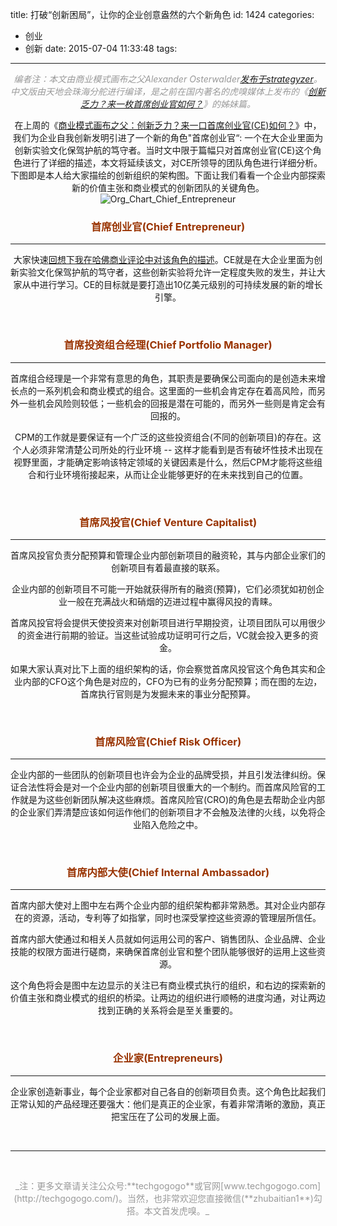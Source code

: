title: 打破“创新困局”，让你的企业创意盎然的六个新角色
id: 1424
categories:
  - 创业
  - 创新
date: 2015-07-04 11:33:48
tags:
---
<header>



_<span style="color: #999999;">编者注：本文由商业模式画布之父Alexander Osterwalder[发布于strategyzer](http://blog.strategyzer.com/posts/2015/7/2/6-roles-position-your-company-for-future)。中文版由天地会珠海分舵进行编译，是之前在国内著名的虎嗅媒体上发布的《[创新乏力？来一枚首席创业官如何？](http://wwww.huxiu.com/article/119042/1.html)》的姊妹篇。</span>_

在上周的《[商业模式画布之父：创新乏力？来一口首席创业官(CE)如何？](http://techgogogo.com/2015/07/%e5%95%86%e4%b8%9a%e6%a8%a1%e5%bc%8f%e7%94%bb%e5%b8%83%e4%b9%8b%e7%88%b6%ef%bc%9a%e5%88%9b%e6%96%b0%e4%b9%8f%e5%8a%9b%ef%bc%9f%e6%9d%a5%e4%b8%80%e5%8f%a3%e9%a6%96%e5%b8%ad%e5%88%9b%e4%b8%9a%e5%ae%98c/)》中，我们为企业自我创新发明引进了一个新的角色"首席创业官“: 一个在大企业里面为创新实验文化保驾护航的笃守者。当时文中限于篇幅只对首席创业官(CE)这个角色进行了详细的描述，本文将延续该文，对CE所领导的团队角色进行详细分析。下图即是本人给大家描绘的创新组织的架构图。下面让我们看看一个企业内部探索新的价值主张和商业模式的创新团队的关键角色。
![Org_Chart_Chief_Entrepreneur](http://static1.squarespace.com/static/51913f1ce4b07b22f5332872/t/559146f5e4b03ab3a9aab1ff/1435584259741/Chief_Entrpreneur_Org_Chart?format=1500w)

### <span style="color: #993300;">**首席创业官(Chief Entrepreneur)**</span>

* * *

大家快速[回想下我在哈佛商业评论中对该角色的描述](http://techgogogo.com/2015/07/%e5%95%86%e4%b8%9a%e6%a8%a1%e5%bc%8f%e7%94%bb%e5%b8%83%e4%b9%8b%e7%88%b6%ef%bc%9a%e5%88%9b%e6%96%b0%e4%b9%8f%e5%8a%9b%ef%bc%9f%e6%9d%a5%e4%b8%80%e5%8f%a3%e9%a6%96%e5%b8%ad%e5%88%9b%e4%b8%9a%e5%ae%98c/)。CE就是在大企业里面为创新实验文化保驾护航的笃守者，这些创新实验将允许一定程度失败的发生，并让大家从中进行学习。CE的目标就是要打造出10亿美元级别的可持续发展的新的增长引擎。

&nbsp;

### <span style="color: #993300;">**首席投资组合经理(Chief Portfolio Manager)**</span>

* * *

首席组合经理是一个非常有意思的角色，其职责是要确保公司面向的是创造未来增长点的一系列机会和商业模式的组合。这里面的一些机会肯定存在着高风险，而另外一些机会风险则较低；一些机会的回报是潜在可能的，而另外一些则是肯定会有回报的。

CPM的工作就是要保证有一个广泛的这些投资组合(不同的创新项目)的存在。这个人必须非常清楚公司所处的行业环境 -- 这样才能看到是否有破坏性技术出现在视野里面，才能确定影响该特定领域的关键因素是什么，然后CPM才能将这些组合和行业环境衔接起来，从而让企业能够更好的在未来找到自己的位置。

&nbsp;

### <span style="color: #993300;">**首席风投官(Chief Venture Capitalist)**</span>

* * *

首席风投官负责分配预算和管理企业内部创新项目的融资轮，其与内部企业家们的创新项目有着最直接的联系。

企业内部的创新项目不可能一开始就获得所有的融资(预算)，它们必须犹如初创企业一般在充满战火和硝烟的迈进过程中赢得风投的青睐。

首席风投官将会提供天使投资来对创新项目进行早期投资，让项目团队可以用很少的资金进行前期的验证。当这些试验成功证明可行之后，VC就会投入更多的资金。

如果大家认真对比下上面的组织架构的话，你会察觉首席风投官这个角色其实和企业内部的CFO这个角色是对应的，CFO为已有的业务分配预算；而在图的左边，首席执行官则是为发掘未来的事业分配预算。

&nbsp;

### <span style="color: #993300;">**首席风险官(Chief Risk Officer)**</span>

* * *

企业内部的一些团队的创新项目也许会为企业的品牌受损，并且引发法律纠纷。保证合法性将会是对一个企业内部的创新项目很重大的一个制约。而首席风险官的工作就是为这些创新团队解决这些麻烦。首席风险官(CRO)的角色是去帮助企业内部的企业家们弄清楚应该如何运作他们的创新项目才不会触及法律的火线，以免将企业陷入危险之中。

&nbsp;

### <span style="color: #993300;">**首席内部大使(Chief Internal Ambassador)**</span>

* * *

首席内部大使对上图中左右两个企业内部的组织架构都非常熟悉。其对企业内部存在的资源，活动，专利等了如指掌，同时也深受掌控这些资源的管理层所信任。

首席内部大使通过和相关人员就如何运用公司的客户、销售团队、企业品牌、企业技能的权限方面进行磋商，来确保首席创业官和整个团队能够很好的运用上这些资源。

这个角色将会是图中左边显示的关注已有商业模式执行的组织，和右边的探索新的价值主张和商业模式的组织的桥梁。让两边的组织进行顺畅的进度沟通，对让两边找到正确的关系将会是至关重要的。

&nbsp;

### <span style="color: #993300;">**企业家(Entrepreneurs)**</span>

* * *

企业家创造新事业，每个企业家都对自己各自的创新项目负责。这个角色比起我们正常认知的产品经理还要强大：他们是真正的企业家，有着非常清晰的激励，真正把宝压在了公司的发展上面。

&nbsp;

* * *

&nbsp;

</div>
<span style="color: #999999;">_注：更多文章请关注公众号:**techgogogo**或官网[www.techgogogo.com](http://techgogogo.com/)。当然，也非常欢迎您直接微信(**zhubaitian1**)勾搭。本文首发虎嗅。_</span>

</div>
</div>
</div>
</div>
</div>